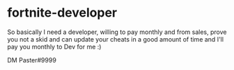 # fortnite-developer

So basically I need a developer, willing to pay monthly and from sales, prove you not a skid and can update your cheats in a good amount of time and I'll pay you monthly to Dev for me :)

DM Paster#9999 

